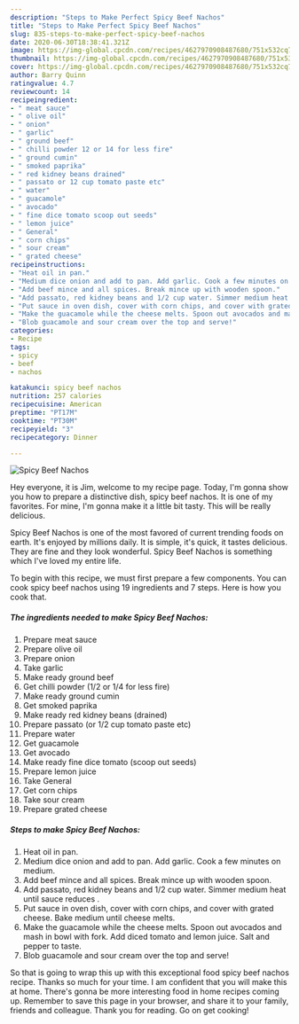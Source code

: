 ```yaml
---
description: "Steps to Make Perfect Spicy Beef Nachos"
title: "Steps to Make Perfect Spicy Beef Nachos"
slug: 835-steps-to-make-perfect-spicy-beef-nachos
date: 2020-06-30T18:38:41.321Z
image: https://img-global.cpcdn.com/recipes/4627970908487680/751x532cq70/spicy-beef-nachos-recipe-main-photo.jpg
thumbnail: https://img-global.cpcdn.com/recipes/4627970908487680/751x532cq70/spicy-beef-nachos-recipe-main-photo.jpg
cover: https://img-global.cpcdn.com/recipes/4627970908487680/751x532cq70/spicy-beef-nachos-recipe-main-photo.jpg
author: Barry Quinn
ratingvalue: 4.7
reviewcount: 14
recipeingredient:
- " meat sauce"
- " olive oil"
- " onion"
- " garlic"
- " ground beef"
- " chilli powder 12 or 14 for less fire"
- " ground cumin"
- " smoked paprika"
- " red kidney beans drained"
- " passato or 12 cup tomato paste etc"
- " water"
- " guacamole"
- " avocado"
- " fine dice tomato scoop out seeds"
- " lemon juice"
- " General"
- " corn chips"
- " sour cream"
- " grated cheese"
recipeinstructions:
- "Heat oil in pan."
- "Medium dice onion and add to pan. Add garlic. Cook a few minutes on medium."
- "Add beef mince and all spices. Break mince up with wooden spoon."
- "Add passato, red kidney beans and 1/2 cup water. Simmer medium heat until sauce reduces ."
- "Put sauce in oven dish, cover with corn chips, and cover with grated cheese. Bake medium until cheese melts."
- "Make the guacamole while the cheese melts. Spoon out avocados and mash in bowl with fork. Add diced tomato and lemon juice. Salt and pepper to taste."
- "Blob guacamole and sour cream over the top and serve!"
categories:
- Recipe
tags:
- spicy
- beef
- nachos

katakunci: spicy beef nachos 
nutrition: 257 calories
recipecuisine: American
preptime: "PT17M"
cooktime: "PT30M"
recipeyield: "3"
recipecategory: Dinner

---
```



![Spicy Beef Nachos](https://img-global.cpcdn.com/recipes/4627970908487680/751x532cq70/spicy-beef-nachos-recipe-main-photo.jpg)

Hey everyone, it is Jim, welcome to my recipe page. Today, I'm gonna show you how to prepare a distinctive dish, spicy beef nachos. It is one of my favorites. For mine, I'm gonna make it a little bit tasty. This will be really delicious.

Spicy Beef Nachos is one of the most favored of current trending foods on earth. It's enjoyed by millions daily. It is simple, it's quick, it tastes delicious. They are fine and they look wonderful. Spicy Beef Nachos is something which I've loved my entire life.




To begin with this recipe, we must first prepare a few components. You can cook spicy beef nachos using 19 ingredients and 7 steps. Here is how you cook that.

<!--inarticleads1-->

##### The ingredients needed to make Spicy Beef Nachos:

1. Prepare  meat sauce
1. Prepare  olive oil
1. Prepare  onion
1. Take  garlic
1. Make ready  ground beef
1. Get  chilli powder (1/2 or 1/4 for less fire)
1. Make ready  ground cumin
1. Get  smoked paprika
1. Make ready  red kidney beans (drained)
1. Prepare  passato (or 1/2 cup tomato paste etc)
1. Prepare  water
1. Get  guacamole
1. Get  avocado
1. Make ready  fine dice tomato (scoop out seeds)
1. Prepare  lemon juice
1. Take  General
1. Get  corn chips
1. Take  sour cream
1. Prepare  grated cheese




<!--inarticleads2-->

##### Steps to make Spicy Beef Nachos:

1. Heat oil in pan.
1. Medium dice onion and add to pan. Add garlic. Cook a few minutes on medium.
1. Add beef mince and all spices. Break mince up with wooden spoon.
1. Add passato, red kidney beans and 1/2 cup water. Simmer medium heat until sauce reduces .
1. Put sauce in oven dish, cover with corn chips, and cover with grated cheese. Bake medium until cheese melts.
1. Make the guacamole while the cheese melts. Spoon out avocados and mash in bowl with fork. Add diced tomato and lemon juice. Salt and pepper to taste.
1. Blob guacamole and sour cream over the top and serve!




So that is going to wrap this up with this exceptional food spicy beef nachos recipe. Thanks so much for your time. I am confident that you will make this at home. There's gonna be more interesting food in home recipes coming up. Remember to save this page in your browser, and share it to your family, friends and colleague. Thank you for reading. Go on get cooking!
